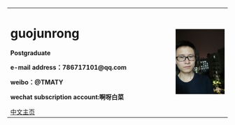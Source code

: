 <table border="0">
  <tr>
    <td width="75%">
      <h1>guojunrong</h1>
      <p><b>Postgraduate</b></p>
      <p><b>e-mail address：786717101@qq.com</b></p>
      <p><b>weibo：@TMATY</b></p>
      <p><b> wechat subscription account:啊呀白菜</b></p>
      <a href="/index.html">中文主页</a>
    </td>
    <td width="25%">
      <img src="/IMG20180502193525.jpg" width="100%">
    </td>
  </tr>
</table>
